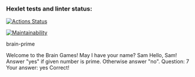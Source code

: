 ### Hexlet tests and linter status:
[![Actions Status](https://github.com/Jesterchit/frontend-project-44/actions/workflows/hexlet-check.yml/badge.svg)](https://github.com/Jesterchit/frontend-project-44/actions)

[![Maintainability](https://api.codeclimate.com/v1/badges/125b32c8731da34051d6/maintainability)](https://codeclimate.com/github/Jesterchit/frontend-project-44/maintainability)

brain-prime

Welcome to the Brain Games!
May I have your name? Sam
Hello, Sam!
Answer "yes" if given number is prime. Otherwise answer "no".
Question: 7
Your answer: yes
Correct!

